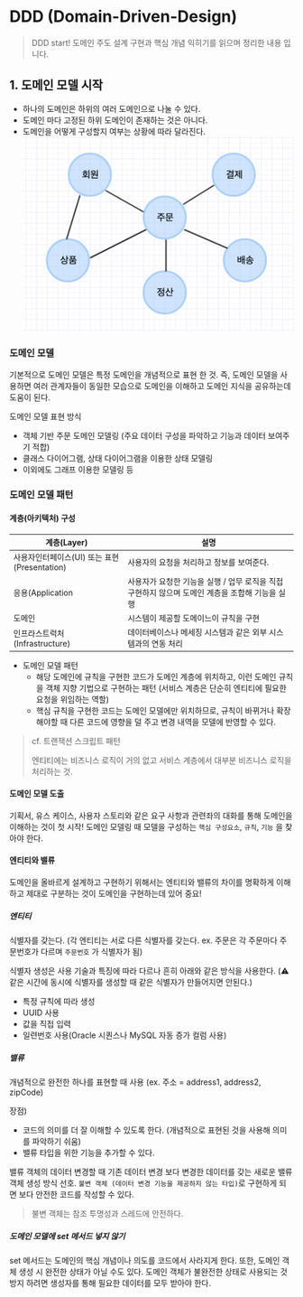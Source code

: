 # DDD (Domain-Driven-Design) 
> DDD start! 도메인 주도 설계 구현과 핵심 개념 익히기를 읽으며 정리한 내용 입니다.

## 1. 도메인 모델 시작
* 하나의 도메인은 하위의 여러 도메인으로 나눌 수 있다.
* 도메인 마다 고정된 하위 도메인이 존재하는 것은 아니다.
* 도메인을 어떻게 구성할지 여부는 상황에 따라 달라진다.
![도메인은 여러 하위 도메인으로 구성된다.](./images/domain-configuration.png)

### 도메인 모델
기본적으로 도메인 모델은 특정 도메인을 개념적으로 표현 한 것.
즉, 도메인 모델을 사용하면 여러 관계자들이 동일한 모습으로 도메인을 이해하고 도메인 지식을 공유하는데 도움이 된다.

도메인 모델 표현 방식
- 객체 기반 주문 도메인 모델링 (주요 데이터 구성을 파악하고 기능과 데이터 보여주기 적합)
- 클래스 다이어그램, 상태 다이어그램을 이용한 상태 모델링
- 이외에도 그래프 이용한 모델링 등

### 도메인 모델 패턴

#### 계층(아키텍처) 구성

|계층(Layer)|설명
|----|--------------------------------------------------------|
|사용자인터페이스(UI) 또는 표현(Presentation)|사용자의 요청을 처리하고 정보를 보여준다.|
|응용(Application|사용자가 요청한 기능을 실행 / 업무 로직을 직접 구현하지 않으며 도메인 계층을 조합해 기능을 실행 |
|도메인|시스템이 제공할 도메이느이 규칙을 구현 |
|인프라스트럭처(Infrastructure)|데이터베이스나 메세징 시스템과 같은 외부 시스템과의 연동 처리|

* 도메인 모델 패턴
    * 해당 도메인에 규칙을 구현한 코드가 도메인 계층에 위치하고, 이런 도메인 규칙을 객체 지향 기법으로 구현하는 패턴
        (서비스 계층은 단순히 엔티티에 필요한 요청을 위임하는 역할)
    * 핵심 규칙을 구현한 코드는 도메인 모델에만 위치하므로, 규칙이 바뀌거나 확장해야할 때 다른 코드에 영향을 덜 주고 변경 내역을 모델에 반영할 수 있다.
    
> cf. 트랜잭션 스크립트 패턴
> 
> 엔티티에는 비즈니스 로직이 거의 없고 서비스 계층에서 대부분 비즈니스 로직을 처리하는 것.
    
#### 도메인 모델 도출
기획서, 유스 케이스, 사용자 스토리와 같은 요구 사항과 관련좌의 대화를 통해 도메인을 이해하는 것이 첫 시작!
도메인 모델링 때 모델을 구성하는 `핵심 구성요소`, `규칙`, `기능` 을 찾아야 한다.

#### 엔티티와 밸류
도메인을 올바르게 설계하고 구현하기 위해서는 엔티티와 밸류의 차이를 명확하게 이해하고 제대로 구분하는 것이 도메인을 구현하는데 있어 중요!

##### 엔티티
식별자를 갖는다. (각 엔티티는 서로 다른 식별자를 갖는다. ex. 주문은 각 주문마다 주문번호가 다르며 `주문번호` 가 식별자가 됨)

식별자 생성은 사용 기술과 특징에 따라 다르나 흔히 아래와 같은 방식을 사용한다.
(⚠ 같은 시간에 동시에 식별자를 생성할 때 같은 식별자가 만들어지면 안된다.)

- 특정 규칙에 따라 생성
- UUID 사용
- 값을 직접 입력
- 일련번호 사용(Oracle 시퀀스나 MySQL 자동 증가 컬럼 사용)

##### 밸류
개념적으로 완전한 하나를 표현할 때 사용 (ex. 주소 = address1, address2, zipCode)

장점) 
- 코드의 의미를 더 잘 이해할 수 있도록 한다. (개념적으로 표현된 것을 사용해 의미를 파악하기 쉬움)
- 밸류 타입을 위한 기능을 추가할 수 있다. 

밸류 객체의 데이터 변경할 때 기존 데이터 변경 보다 변경한 데이터를 갖는 새로운 밸류 객체 생성 방식 선호.
`불변 객체 (데이터 변경 기능을 제공하지 않는 타입)`로 구현하게 되면 보다 안전한 코드를 작성할 수 있다.
> 불변 객체는 참조 투명성과 스레드에 안전하다.

##### 도메인 모델에 set 메서드 넣지 않기
set 메서드는 도메인의 핵심 개념이나 의도를 코드에서 사라지게 한다.
또한, 도메인 객체 생성 시 완전한 상태가 아닐 수도 있다.
도메인 객체가 불완전한 상태로 사용되는 것 방지 하려면 생성자를 통해 필요한 데이터를 모두 받아야 한다.

